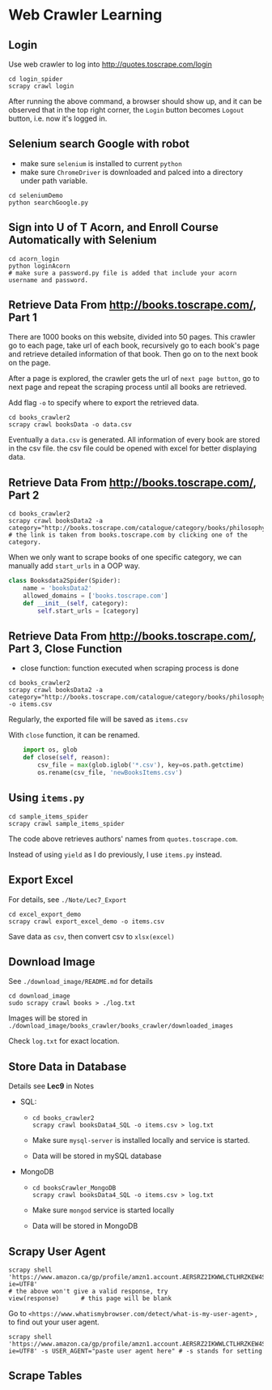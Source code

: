 # Web Crawler Learning

## Login

Use web crawler to log into <http://quotes.toscrape.com/login>

```shell
cd login_spider
scrapy crawl login
```

After running the above command, a browser should show up, and it can be observed that in the top right corner, the `Login` button becomes `Logout` button, i.e. now it's logged in.

## Selenium search Google with robot

* make sure `selenium` is installed to current `python`
* make sure `ChromeDriver` is downloaded and palced into a directory under path variable.

```shell
cd seleniumDemo
python searchGoogle.py
```

## Sign into U of T Acorn, and Enroll Course Automatically with Selenium

```shell
cd acorn_login
python loginAcorn
# make sure a password.py file is added that include your acorn username and password.
```

## Retrieve Data From <http://books.toscrape.com/>, Part 1

There are 1000 books on this website, divided into 50 pages. This crawler go to each page, take url of each book, recursively go to each book's page and retrieve detailed information of that book. Then go on to the next book on the page.

After a page is explored, the crawler gets the url of `next page button`, go to next page and repeat the scraping process until all books are retrieved.

Add flag `-o` to specify where to export the retrieved data.

```shell
cd books_crawler2
scrapy crawl booksData -o data.csv
```

Eventually a `data.csv` is generated. All information of every book are stored in the csv file. the csv file could be opened with excel for better displaying data.  

## Retrieve Data From <http://books.toscrape.com/>, Part 2

```shell
cd books_crawler2
scrapy crawl booksData2 -a category="http://books.toscrape.com/catalogue/category/books/philosophy_7/index.html"
# the link is taken from books.toscrape.com by clicking one of the category.
```

When we only want to scrape books of one specific category, we can manually add `start_urls` in a OOP way.

```python
class Booksdata2Spider(Spider):
    name = 'booksData2'
    allowed_domains = ['books.toscrape.com']
	def __init__(self, category):
        self.start_urls = [category]
```

## Retrieve Data From <http://books.toscrape.com/>, Part 3, Close Function

* close function: function executed when scraping process is done

```shell
cd books_crawler2
scrapy crawl booksData2 -a category="http://books.toscrape.com/catalogue/category/books/philosophy_7/index.html" -o items.csv
```

Regularly, the exported file will be saved as `items.csv`

With `close` function, it can be renamed.

```python
    import os, glob
    def close(self, reason):
        csv_file = max(glob.iglob('*.csv'), key=os.path.getctime)
        os.rename(csv_file, 'newBooksItems.csv')
```



## Using `items.py`

```shell
cd sample_items_spider
scrapy crawl sample_items_spider
```

The code above retrieves authors' names from `quotes.toscrape.com`.

Instead of using `yield` as I do previously, I use `items.py` instead.

## Export Excel

For details, see `./Note/Lec7_Export`

```shell
cd excel_export_demo
scrapy crawl export_excel_demo -o items.csv
```

Save data as `csv`, then convert csv to `xlsx(excel)`

## Download Image

See `./download_image/README.md` for details

```shell
cd download_image
sudo scrapy crawl books > ./log.txt
```

Images will be stored in `./download_image/books_crawler/books_crawler/downloaded_images`

Check `log.txt` for exact location.

## Store Data in Database

Details see **Lec9** in Notes

* SQL:

  * ```shell
    cd books_crawler2
    scrapy crawl booksData4_SQL -o items.csv > log.txt
    ```

  * Make sure `mysql-server` is installed locally and service is started.

  * Data will be stored in mySQL database 

* MongoDB

  * ```shell
    cd booksCrawler_MongoDB
    scrapy crawl booksData4_SQL -o items.csv > log.txt
    ```

  * Make sure `mongod` service is started locally

  * Data will be stored in MongoDB

## Scrapy User Agent

```shell
scrapy shell 'https://www.amazon.ca/gp/profile/amzn1.account.AERSRZ2IKWWLCTLHRZKEW4SXX23Q/ref=cm_cr_arp_d_gw_rgt?ie=UTF8'
# the above won't give a valid response, try 
view(response)		# this page will be blank
```

Go to `<https://www.whatismybrowser.com/detect/what-is-my-user-agent>` , to find out your user agent.

```shell
scrapy shell 'https://www.amazon.ca/gp/profile/amzn1.account.AERSRZ2IKWWLCTLHRZKEW4SXX23Q/ref=cm_cr_arp_d_gw_rgt?ie=UTF8' -s USER_AGENT="paste user agent here" # -s stands for setting
```

## Scrape Tables

